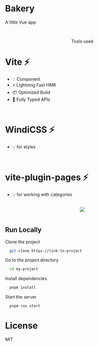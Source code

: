 # Bakery

A little Vue app

<br/>
<p align="center">Tools used</p>

# Vite ⚡

- 💡 Component
- ⚡️ Lightning Fast HMR
- 📦 Optimized Build
- 🔑 Fully Typed APIs

<br>

# WindiCSS ⚡

- 💡 for styles

<br/>

# vite-plugin-pages ⚡

- 💡 for working with categories

<br/>
<center>
<img src="page.jpg">
</center>
<br/>

## Run Locally

Clone the project

```bash
  git clone https://link-to-project
```

Go to the project directory

```bash
  cd my-project
```

Install dependencies

```bash
  pnpm install
```

Start the server

```bash
  pnpm run start
```

# License

MIT
